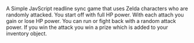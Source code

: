 A Simple JavScript readline sync game that uses Zelda characters who are randomly attacked.
You start off with full HP power. With each attach you gain or lose HP power.
You can run or fight back with a random attack power.
If you win the attack you win a prize which is added to your inventory object.
